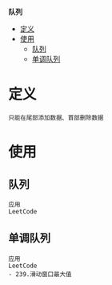 **队列**
- [定义](#定义)
- [使用](#使用)
  - [队列](#队列)
  - [单调队列](#单调队列)
  
# 定义 #
```
只能在尾部添加数据、首部删除数据  
```

# 使用 #
## 队列 ##
```
应用  
LeetCode
```

## 单调队列 ##
```
应用  
LeetCode  
- 239.滑动窗口最大值
```